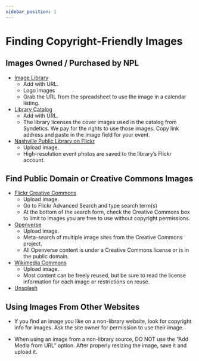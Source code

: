 ```yaml
---
sidebar_position: 1
---
```


# Finding Copyright-Friendly Images

## Images Owned / Purchased by NPL

-	[Image Library](https://docs.google.com/spreadsheets/d/1g40w2ES4x0VxqgmdDq4APNG51L22nyNwBC5kCgpYuh0)
    -	Add with URL.
    -	Logo images
    - Grab the URL from the spreadsheet to use the image in a calendar listing.
-	[Library Catalog](http://catalog.library.nashville.org)
    - Add with URL.
    - The library licenses the cover images used in the catalog from Syndetics. We pay for the rights to use those images. Copy link address and paste in the image field for your event.
-	[Nashville Public Library on Flickr](http://www.flickr.com/photos/nashvillepubliclibrary)
    - Upload image.
    - High-resolution event photos are saved to the library’s Flickr account.

## Find Public Domain or Creative Commons Images

-	[Flickr Creative Commons](http://www.flickr.com/search/advanced/)
    -	Upload image.
    -	Go to Flickr Advanced Search and type search term(s)
    -	At the bottom of the search form, check the Creative Commons box to limit to images you are free to use without copyright permissions.
-	[Openverse](https://wordpress.org/openverse/)
    -	Upload image.
    - Meta-search of multiple image sites from the Creative Commons project.
    - All Openverse content is under a Creative Commons license or is in the public domain.
- [Wikimedia Commons](http://commons.wikimedia.org)
    - Upload image.
    - Most content can be freely reused, but be sure to read the license information for each image or restrictions on reuse.
-	[Unsplash](https://unsplash.com)

## Using Images From Other Websites

- If you find an image you like on a non-library website, look for copyright info for images. Ask the site owner for permission to use their image.

- When using an image from a non-library source, DO NOT use the “Add Media from URL” option. After properly resizing the image, save it and upload it.
